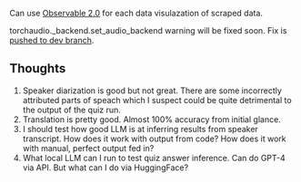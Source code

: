 Can use [Observable 2.0](https://observablehq.com/blog/observable-2-0) for each data visulazation of scraped data.

torchaudio._backend.set_audio_backend warning will be fixed soon. Fix
is [pushed to dev branch](https://github.com/pyannote/pyannote-audio/issues/1576).

## Thoughts

1. Speaker diarization is good but not great. There are some incorrectly attributed parts of speach which I suspect
   could be quite detrimental to the output of the quiz run. 
2. Translation is pretty good. Almost 100% accuracy from initial glance.
3. I should test how good LLM is at inferring results from speaker transcript. How does it work with output from code?
   How does it work with manual, perfect output fed in?
4. What local LLM can I run to test quiz answer inference. Can do GPT-4 via API. But what can I do via HuggingFace?
